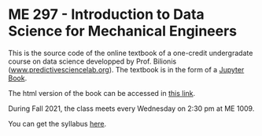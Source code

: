 # ME 297 - Introduction to Data Science for Mechanical Engineers

This is the source code of the online textbook of a one-credit undergradate course on data science developped by Prof. Bilionis (www.predictivesciencelab.org).
The textbook is in the form of a [Jupyter Book](https://jupyterbook.org/intro.html).

The html version of the book can be accessed in [this link](https://purduemechanicalengineering.github.io/me-297-intro-to-data-science/index.html).

During Fall 2021, the class meets every Wednesday on 2:30 pm at ME 1009.

You can get the syllabus [here](https://www.dropbox.com/s/6uki3liiidyfzsx/F21%20-%20ME%20297%20Syllabus.pdf?dl=0).
